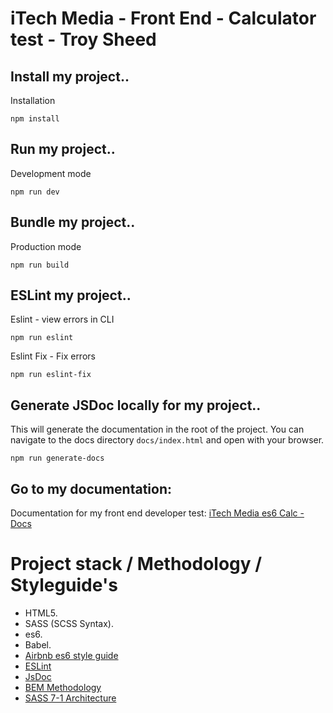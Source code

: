 # iTech Media - Front End - Calculator test - Troy Sheed

## Install my project..
Installation
```
npm install
```

## Run my project..
Development mode
```
npm run dev
```

## Bundle my project..
Production mode
```
npm run build
```

## ESLint my project..
Eslint - view errors in CLI
```
npm run eslint
```

Eslint Fix - Fix errors
```
npm run eslint-fix
```

## Generate JSDoc locally for my project..
This will generate the documentation in the root of the project. You can navigate to the docs directory `docs/index.html` and open with your browser.
```
npm run generate-docs
```

## Go to my documentation:
Documentation for my front end developer test:
[iTech Media es6 Calc - Docs](https://troy-s.github.io/docs/)

# Project stack / Methodology / Styleguide's
* HTML5.
* SASS (SCSS Syntax).
* es6.
* Babel.
* [Airbnb es6 style guide](https://github.com/airbnb/javascript)
* [ESLint](https://eslint.org/)
* [JsDoc](https://jsdoc.app/index.html)
* [BEM Methodology](https://en.bem.info/methodology/)
* [SASS 7-1 Architecture](https://sass-guidelin.es/#architecture)
